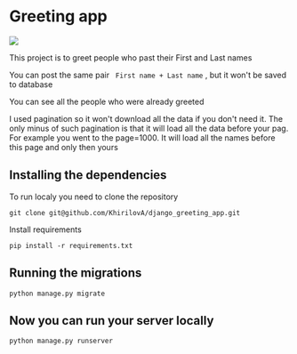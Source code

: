 # Greeting app

<img src='https://github.com/KhirilovA/django_greeting_app/actions/workflows/CI/badge.svg&branch=master'>

This project is to greet people who past their First and Last names

You can post the same pair  ``` First name + Last name``` , but it won't be saved to database

You can see all the people who were already greeted

I used pagination so it won't download all the data if you don't need it. The only minus of such pagination is that it will load all the data before your pag. For example you went to the page=1000. It will load all the names before this page and only then yours


## Installing the dependencies

To run localy you need to clone the repository
 ```
 git clone git@github.com/KhirilovA/django_greeting_app.git
 ```
 Install requirements
 ```
 pip install -r requirements.txt
 ```
 
 ## Running the migrations
 ```
 python manage.py migrate
 ```
 
 ## Now you can run your server locally
 
 ```
 python manage.py runserver
 ```
